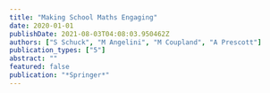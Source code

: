 ```yaml
---
title: "Making School Maths Engaging"
date: 2020-01-01
publishDate: 2021-08-03T04:08:03.950462Z
authors: ["S Schuck", "M Angelini", "M Coupland", "A Prescott"]
publication_types: ["5"]
abstract: ""
featured: false
publication: "*Springer*"
---
```


